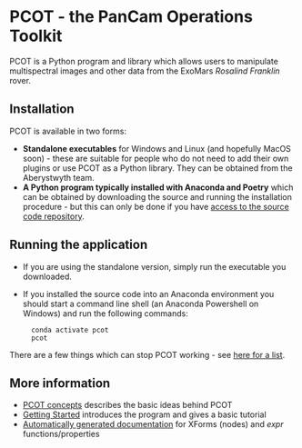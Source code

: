 # PCOT - the PanCam Operations Toolkit

PCOT is a Python program and library which allows users to manipulate 
multispectral images and other data from the ExoMars *Rosalind Franklin* rover.

## Installation
PCOT is available in two forms:

* **Standalone executables** for Windows and Linux (and hopefully MacOS soon) - these are 
suitable for people who do not need to add their own plugins or use PCOT as a Python library.
They can be obtained from the Aberystwyth team.
* **A Python program typically installed with Anaconda and Poetry** which can be obtained by
downloading the source and running the installation procedure - but this can only be done
if you have [access to the source code repository](github.md).

## Running the application

* If you are using the standalone version, simply run the executable you downloaded.
* If you installed the source code into an Anaconda environment you should start a command line shell
(an Anaconda Powershell on Windows) and run the following commands:

        conda activate pcot
        pcot
        
There are a few things which can stop PCOT working - see
[here for a list](github.md#common-runtime-issues).


## More information

* [PCOT concepts](concepts.md) describes the basic ideas behind PCOT
* [Getting Started](gettingstarted.md) introduces the program and gives a basic tutorial
* [Automatically generated documentation](autodocs/index.md) for XForms (nodes) and *expr* functions/properties


